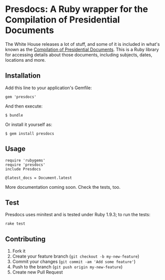 # Presdocs: A Ruby wrapper for the Compilation of Presidential Documents

The White House releases a lot of stuff, and some of it is included in what's known as the [Compilation of Presidential Documents](http://www.gpo.gov/fdsys/browse/collection.action?collectionCode=CPD). This is a Ruby library for accessing details about those documents, including subjects, dates, locations and more.

## Installation

Add this line to your application's Gemfile:

    gem 'presdocs'

And then execute:

    $ bundle

Or install it yourself as:

    $ gem install presdocs

## Usage

    require 'rubygems'
    require 'presdocs'
    include Presdocs
    
    @latest_docs = Document.latest
    
More documentation coming soon. Check the tests, too.

## Test

Presdocs uses minitest and is tested under Ruby 1.9.3; to run the tests:
  
    rake test

## Contributing

1. Fork it
2. Create your feature branch (`git checkout -b my-new-feature`)
3. Commit your changes (`git commit -am 'Add some feature'`)
4. Push to the branch (`git push origin my-new-feature`)
5. Create new Pull Request

